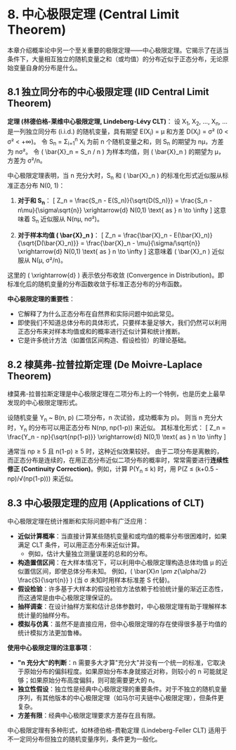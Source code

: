 # 8. 中心极限定理 (Central Limit Theorem)

本章介绍概率论中另一个至关重要的极限定理——中心极限定理。它揭示了在适当条件下，大量相互独立的随机变量之和（或均值）的分布近似于正态分布，无论原始变量自身的分布是什么。

## 8.1 独立同分布的中心极限定理 (IID Central Limit Theorem)

**定理 (林德伯格-莱维中心极限定理, Lindeberg-Lévy CLT)**：
设 X<sub>1</sub>, X<sub>2</sub>, ..., X<sub>n</sub>, ... 是一列独立同分布 (i.i.d.) 的随机变量，具有期望 E(X<sub>i</sub>) = μ 和方差 D(X<sub>i</sub>) = σ² (0 < σ² < +∞)。
令 S<sub>n</sub> = Σ<sub>i=1</sub><sup>n</sup> X<sub>i</sub> 为前 n 个随机变量之和，则 S<sub>n</sub> 的期望为 nμ，方差为 nσ²。
令 \( \bar{X}_n = S_n / n \) 为样本均值，则 \( \bar{X}_n \) 的期望为 μ，方差为 σ²/n。

中心极限定理表明，当 n 充分大时，S<sub>n</sub> 和 \( \bar{X}_n \) 的标准化形式近似服从标准正态分布 N(0, 1)：

1.  **对于和 S<sub>n</sub>**：
    \[ Z_n = \frac{S_n - E(S_n)}{\sqrt{D(S_n)}} = \frac{S_n - n\mu}{\sigma\sqrt{n}} \xrightarrow{d} N(0,1) \text{ as } n \to \infty \]
    这意味着 S<sub>n</sub> 近似服从 N(nμ, nσ²)。

2.  **对于样本均值 \( \bar{X}_n \)**：
    \[ Z_n = \frac{\bar{X}_n - E(\bar{X}_n)}{\sqrt{D(\bar{X}_n)}} = \frac{\bar{X}_n - \mu}{\sigma/\sqrt{n}} \xrightarrow{d} N(0,1) \text{ as } n \to \infty \]
    这意味着 \( \bar{X}_n \) 近似服从 N(μ, σ²/n)。

这里的 \( \xrightarrow{d} \) 表示依分布收敛 (Convergence in Distribution)。即标准化后的随机变量的分布函数收敛于标准正态分布的分布函数。

**中心极限定理的重要性**：
*   它解释了为什么正态分布在自然界和实际问题中如此常见。
*   即使我们不知道总体分布的具体形式，只要样本量足够大，我们仍然可以利用正态分布来对样本均值或和的概率进行近似计算和统计推断。
*   它是许多统计方法（如置信区间构造、假设检验）的理论基础。

## 8.2 棣莫弗-拉普拉斯定理 (De Moivre-Laplace Theorem)

棣莫弗-拉普拉斯定理是中心极限定理在二项分布上的一个特例，也是历史上最早发现的中心极限定理形式。

设随机变量 Y<sub>n</sub> ~ B(n, p) (二项分布，n 次试验，成功概率为 p)。
则当 n 充分大时，Y<sub>n</sub> 的分布可以用正态分布 N(np, np(1-p)) 来近似。
其标准化形式：
\[ Z_n = \frac{Y_n - np}{\sqrt{np(1-p)}} \xrightarrow{d} N(0,1) \text{ as } n \to \infty \]

通常当 np ≥ 5 且 n(1-p) ≥ 5 时，这种近似效果较好。
由于二项分布是离散的，而正态分布是连续的，在用正态分布近似二项分布的概率时，常常需要进行**连续性修正 (Continuity Correction)**。例如，计算 P(Y<sub>n</sub> ≤ k) 时，用 P(Z ≤ (k+0.5 - np)/√(np(1-p))) 来近似。

## 8.3 中心极限定理的应用 (Applications of CLT)

中心极限定理在统计推断和实际问题中有广泛应用：
*   **近似计算概率**：当直接计算某些随机变量和或均值的概率分布很困难时，如果满足 CLT 条件，可以用正态分布来近似计算。
    *   例如，估计大量独立测量误差的总和的分布。
*   **构造置信区间**：在大样本情况下，可以利用中心极限定理构造总体均值 μ 的近似置信区间，即使总体分布未知。
    例如，\( \bar{X}_n \pm z_{\alpha/2} \frac{S}{\sqrt{n}} \) (当 σ 未知时用样本标准差 S 代替)。
*   **假设检验**：许多基于大样本的假设检验方法依赖于检验统计量的渐近正态性，而这通常是由中心极限定理保证的。
*   **抽样调查**：在设计抽样方案和估计总体参数时，中心极限定理有助于理解样本统计量的抽样分布。
*   **模拟与仿真**：虽然不是直接应用，但中心极限定理的存在使得很多基于均值的统计模拟方法更加鲁棒。

**使用中心极限定理的注意事项**：
*   **"n 充分大"的判断**：n 需要多大才算"充分大"并没有一个统一的标准，它取决于原始分布的偏斜程度。如果原始分布本身就接近对称，则较小的 n 可能就足够；如果原始分布高度偏斜，则可能需要更大的 n。
*   **独立性假设**：独立性是经典中心极限定理的重要条件。对于不独立的随机变量序列，有其他版本的中心极限定理（如马尔可夫链中心极限定理），但条件更复杂。
*   **方差有限**：经典中心极限定理要求方差存在且有限。

中心极限定理有多种形式，如林德伯格-费勒定理 (Lindeberg-Feller CLT) 适用于不一定同分布但独立的随机变量序列，条件更为一般化。 